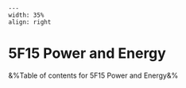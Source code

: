 
```{figure} /figures/busy.png
---
width: 35%
align: right
```
# 5F15 Power and Energy

&%Table of contents for 5F15 Power and Energy&%
